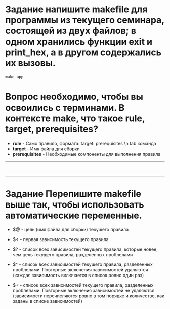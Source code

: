 # Задание напишите makefile для программы из текущего семинара, состоящей из двух файлов; в одном хранились функции exit и print_hex, а  в другом содержались их вызовы.
```make app```

# Вопрос необходимо, чтобы вы освоились с терминами. В контексте make, что такое rule, target, prerequisites?
- **rule** - Само правило, формата: target: prerequisites \n tab команда
- **target** - Имя файла для сборки
- **prerequisites** - Необходимые компоненты для выполнения правила


---
<br> 

---

# Задание Перепишите makefile выше так, чтобы использовать автоматические переменные.

* $@ - цель (имя файла для сборки) текущего правила
  
* $< - первая зависимость текущего правила
  
* $? - список всех зависимостей текущего правила, которые новее, чем цель текущего правила, разделенных проблелами
  
* $^ - список всех зависимостей текущего правила, разделенных проблелами. Повторные включения зависимостей удаляются (каждая зависимость включается в список ровно один раз)
  
* $+ - список всех зависимостей текущего правила, разделенных проблелами. Повторные включения зависимостей не удаляются (зависимости перечисляются ровно в том порядке и количестве, как заданы в списке зависимостей)